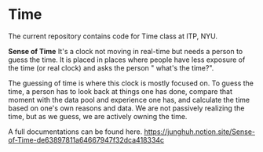# Time
 
The current repository contains code for Time class at ITP, NYU.

**Sense of Time**
It's a clock not moving in real-time but needs a person to guess the time. It is placed in places where people have less exposure of the time (or real clock) and asks the person " what's the time?". 

The guessing of time is where this clock is mostly focused on. To guess the time, a person has to look back at things one has done, compare that moment with the data pool and experience one has, and calculate the time based on one's own reasons and data. We are not passively realizing the time, but as we guess, we are actively owning the time.

A full documentations can be found here.
https://junghuh.notion.site/Sense-of-Time-de63897811a64667947f32dca418334c
